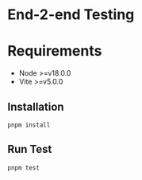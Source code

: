 # End-2-end Testing

# Requirements
- Node >=v18.0.0
- Vite >=v5.0.0

## Installation
```
pnpm install
```

## Run Test
```
pnpm test
```